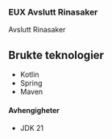 ### EUX Avslutt Rinasaker

Avslutt Rinasaker

## Brukte teknologier
* Kotlin
* Spring
* Maven

#### Avhengigheter

* JDK 21
